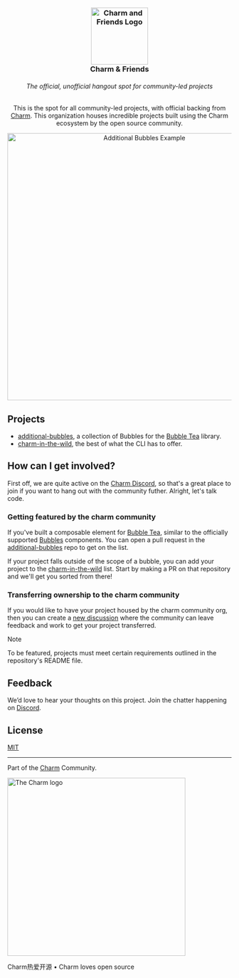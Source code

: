 <!--
**Here are some ideas to get you started:**

🙋‍♀️ A short introduction - what is your organization all about?
🌈 Contribution guidelines - how can the community get involved?
👩‍💻 Useful resources - where can the community find your docs? Is there anything else the community should know?
🍿 Fun facts - what does your team eat for breakfast?
🧙 Remember, you can do mighty things with the power of [Markdown](https://docs.github.com/github/writing-on-github/getting-started-with-writing-and-formatting-on-github/basic-writing-and-formatting-syntax)
-->

<h3 align="center">
    <img width="128" src="https://github.com/user-attachments/assets/d074f8ed-76b9-409e-b5bc-431118734183" alt="Charm and Friends Logo"/><br/>
    Charm & Friends
</h3>

<h6 align="center">
The official, unofficial hangout spot for community-led projects
</h6>

<p align="center">
This is the spot for all community-led projects, with official backing from <a href="https://github.com/charmbracelet">Charm</a>. This organization houses incredible projects built using the Charm ecosystem by the open source community.
</p>

<p align="center">
    <a href="https://github.com/mistakenelf/teacup"><img src="https://github.com/mistakenelf/teacup/raw/main/assets/filetree.png" width="600" alt="Additional Bubbles Example">
    </a>
</p>

## Projects

- [additional-bubbles][additional-bubbles], a collection of Bubbles for the [Bubble Tea][bubbletea] library.
- [charm-in-the-wild][charm-in-the-wild], the best of what the CLI has to offer.

## How can I get involved?

First off, we are quite active on the [Charm Discord](https://charm.sh/chat), so that's a great place to join if you want to hang out with the community futher. Alright, let's talk code.

### Getting featured by the charm community

If you've built a composable element for [Bubble Tea][bubbletea], similar to the
officially supported [Bubbles][bubbles] components. You can open a pull request
in the [additional-bubbles][additional-bubbles] repo to get on the list.

If your project falls outside of the scope of a bubble, you can add your project
to the [charm-in-the-wild][charm-in-the-wild] list.  Start by making a PR on
that repository and we'll get you sorted from there!

### Transferring ownership to the charm community

If you would like to have your project housed by the charm community org, then
you can create a [new discussion][new-discussion] where the community can leave
feedback and work to get your project transferred.

> [!NOTE]
> To be featured, projects must meet certain requirements outlined in the repository's README file.

## Feedback

We’d love to hear your thoughts on this project. Join the chatter happening on [Discord](https://charm.sh/chat).

## License

[MIT](https://github.com/charmbracelet/skate/raw/main/LICENSE)

***

Part of the [Charm](https://charm.sh) Community.

<a href="https://charm.sh/"><img alt="The Charm logo" src="https://stuff.charm.sh/charm-badge.jpg" width="400"></a>

Charm热爱开源 • Charm loves open source

[charm]: https://github.com/charmbracelet
[bubbles]: https://github.com/charmbracelet/bubbles
[bubbletea]: https://github.com/charmbracelet/bubbletea
[new-discussion]: https://github.com/orgs/charm-community/discussions/new/choose
[additional-bubbles]: https://github.com/charm-community/additional-bubbles
[charm-in-the-wild]: https://github.com/charm-community/charm-in-the-wild
